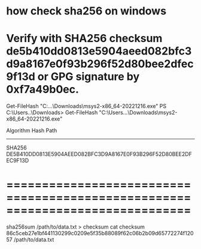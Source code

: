 # how check sha256 on windows
Verify with 
SHA256 checksum de5b410dd0813e5904aeed082bfc3d9a8167e0f93b296f52d80bee2dfec9f13d 
or 
GPG signature by 0xf7a49b0ec.
=======================================
Get-FileHash "C:\...\Downloads\msys2-x86_64-20221216.exe"
PS C:\Users\..\Downloads> Get-FileHash "C:\Users\...\Downloads\msys2-x86_64-20221216.exe"

Algorithm       Hash                                                                   Path
---------       ----                                                                   ----
SHA256          DE5B410DD0813E5904AEED082BFC3D9A8167E0F93B296F52D80BEE2DFEC9F13D     

==============================================================================
=======================================
sha256sum /path/to/data.txt > checksum
cat checksum 
86c5ceb27e1bf441130299c0209e5f35b88089f62c06b2b09d65772274f12057 /path/to/data.txt​
